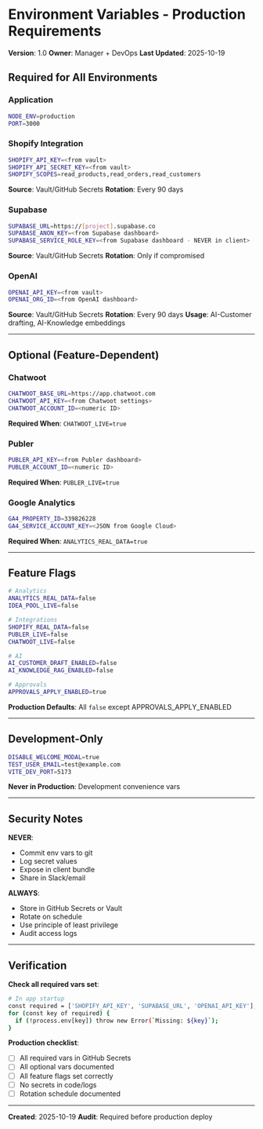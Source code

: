 # Environment Variables - Production Requirements

**Version**: 1.0
**Owner**: Manager + DevOps
**Last Updated**: 2025-10-19

## Required for All Environments

### Application

```bash
NODE_ENV=production
PORT=3000
```

### Shopify Integration

```bash
SHOPIFY_API_KEY=<from vault>
SHOPIFY_API_SECRET_KEY=<from vault>
SHOPIFY_SCOPES=read_products,read_orders,read_customers
```

**Source**: Vault/GitHub Secrets
**Rotation**: Every 90 days

### Supabase

```bash
SUPABASE_URL=https://[project].supabase.co
SUPABASE_ANON_KEY=<from Supabase dashboard>
SUPABASE_SERVICE_ROLE_KEY=<from Supabase dashboard - NEVER in client>
```

**Source**: Vault/GitHub Secrets
**Rotation**: Only if compromised

### OpenAI

```bash
OPENAI_API_KEY=<from vault>
OPENAI_ORG_ID=<from OpenAI dashboard>
```

**Source**: Vault/GitHub Secrets
**Rotation**: Every 90 days
**Usage**: AI-Customer drafting, AI-Knowledge embeddings

---

## Optional (Feature-Dependent)

### Chatwoot

```bash
CHATWOOT_BASE_URL=https://app.chatwoot.com
CHATWOOT_API_KEY=<from Chatwoot settings>
CHATWOOT_ACCOUNT_ID=<numeric ID>
```

**Required When**: `CHATWOOT_LIVE=true`

### Publer

```bash
PUBLER_API_KEY=<from Publer dashboard>
PUBLER_ACCOUNT_ID=<numeric ID>
```

**Required When**: `PUBLER_LIVE=true`

### Google Analytics

```bash
GA4_PROPERTY_ID=339826228
GA4_SERVICE_ACCOUNT_KEY=<JSON from Google Cloud>
```

**Required When**: `ANALYTICS_REAL_DATA=true`

---

## Feature Flags

```bash
# Analytics
ANALYTICS_REAL_DATA=false
IDEA_POOL_LIVE=false

# Integrations
SHOPIFY_REAL_DATA=false
PUBLER_LIVE=false
CHATWOOT_LIVE=false

# AI
AI_CUSTOMER_DRAFT_ENABLED=false
AI_KNOWLEDGE_RAG_ENABLED=false

# Approvals
APPROVALS_APPLY_ENABLED=true
```

**Production Defaults**: All `false` except APPROVALS_APPLY_ENABLED

---

## Development-Only

```bash
DISABLE_WELCOME_MODAL=true
TEST_USER_EMAIL=test@example.com
VITE_DEV_PORT=5173
```

**Never in Production**: Development convenience vars

---

## Security Notes

**NEVER**:

- Commit env vars to git
- Log secret values
- Expose in client bundle
- Share in Slack/email

**ALWAYS**:

- Store in GitHub Secrets or Vault
- Rotate on schedule
- Use principle of least privilege
- Audit access logs

---

## Verification

**Check all required vars set**:

```bash
# In app startup
const required = ['SHOPIFY_API_KEY', 'SUPABASE_URL', 'OPENAI_API_KEY'];
for (const key of required) {
  if (!process.env[key]) throw new Error(`Missing: ${key}`);
}
```

**Production checklist**:

- [ ] All required vars in GitHub Secrets
- [ ] All optional vars documented
- [ ] All feature flags set correctly
- [ ] No secrets in code/logs
- [ ] Rotation schedule documented

---

**Created**: 2025-10-19
**Audit**: Required before production deploy
